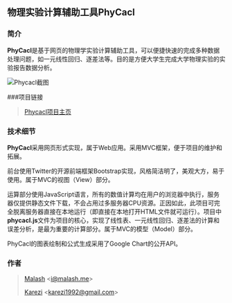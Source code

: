 ## 物理实验计算辅助工具PhyCacl

### 简介

**PhyCacl**是基于网页的物理学实验计算辅助工具，可以便捷快速的完成多种数据处理问题，如一元线性回归、逐差法等。目的是方便大学生完成大学物理实验的实验报告数据分析。

![Phycacl截图](http://malash.me/wp-content/uploads/2012/11/phycacl.png)

###项目链接

> [Phycacl项目主页](http://malash.me/project/phycacl "http://malash.me/project/phycacl")

### 技术细节

**PhyCacl**采用网页形式实现，属于Web应用。采用MVC框架，便于项目的维护和拓展。

前台使用Twitter的开源前端框架Bootstrap实现，风格简洁明了，美观大方，易于使用。属于MVC的视图（View）部分。

运算部分使用JavaScript语言，所有的数值计算均在用户的浏览器中执行，服务器仅提供静态文件下载，不会占用过多服务器CPU资源。正因如此，此项目可完全脱离服务器直接在本地运行（即直接在本地打开HTML文件就可运行）。项目中**phycacl.js**文件为项目的核心，实现了线性表、一元线性回归、逐差法的计算和误差分析，是最为重要的计算部分。属于MVC的模型（Model）部分。

PhyCacl的图表绘制和公式生成采用了Google Chart的公开API。

### 作者

> [Malash](https://malash.me/ "Malash") &lt;<i@malash.me>&gt;
> 
> [Karezi](http://karezi.info/ "Karezi") &lt;<karezi1992@gmail.com>&gt;
